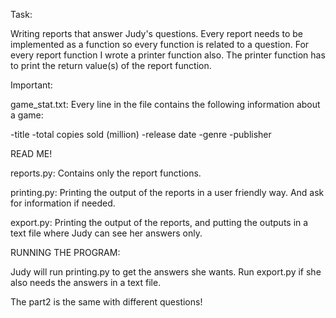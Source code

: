 Task:

Writing reports that answer Judy's questions. 
Every report needs to be implemented as a function so every function is related to a question. 
For every report function I wrote a printer function also.
The printer function has to print the return value(s) of the report function.

Important:

game_stat.txt: Every line in the file contains the following information about a game:

-title
-total copies sold (million)
-release date
-genre
-publisher

READ ME!

reports.py: Contains only the report functions.

printing.py: Printing the output of the reports in a user friendly way. And ask for information if needed.

export.py: Printing the output of the reports, and putting the outputs in a text file where Judy can see her answers only.

RUNNING THE PROGRAM:

Judy will run printing.py to get the answers she wants. Run export.py if she also needs the answers in a text file.

The part2 is the same with different questions!
